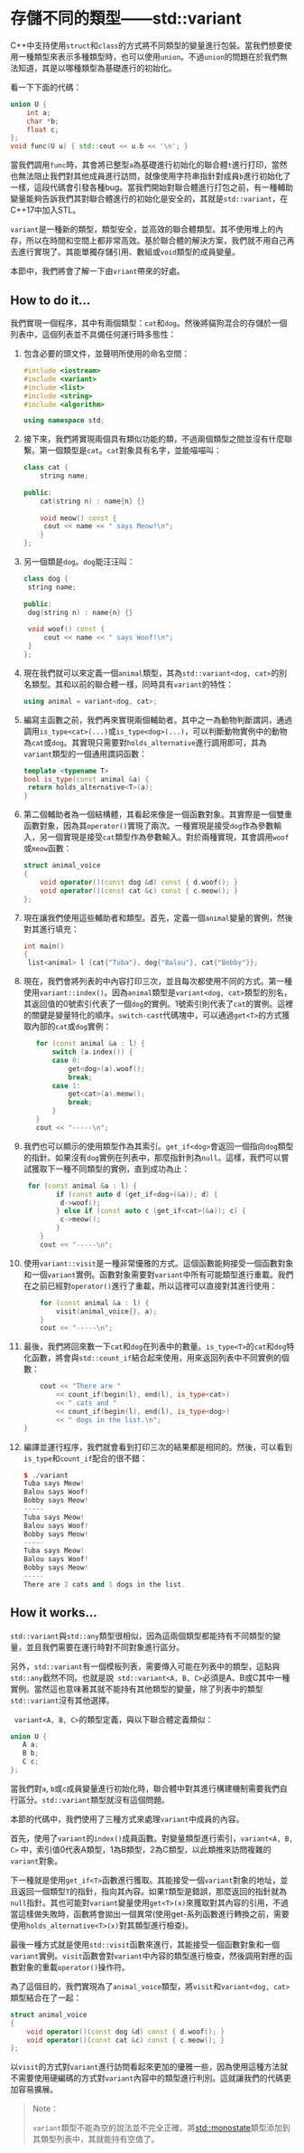 # 存儲不同的類型——std::variant

C++中支持使用`struct`和`class`的方式將不同類型的變量進行包裝。當我們想要使用一種類型來表示多種類型時，也可以使用`union`。不過`union`的問題在於我們無法知道，其是以哪種類型為基礎進行的初始化。

看一下下面的代碼：

```c++
union U {
    int a;
    char *b;
    float c;
};
void func(U u) { std::cout << u.b << '\n'; }	
```

當我們調用`func`時，其會將已整型`a`為基礎進行初始化的聯合體`t`進行打印，當然也無法阻止我們對其他成員進行訪問，就像使用字符串指針對成員`b`進行初始化了一樣，這段代碼會引發各種bug。當我們開始對聯合體進行打包之前，有一種輔助變量能夠告訴我們其對聯合體進行的初始化是安全的，其就是`std::variant`，在C++17中加入STL。

`variant`是一種新的類型，類型安全，並高效的聯合體類型。其不使用堆上的內存，所以在時間和空間上都非常高效。基於聯合體的解決方案，我們就不用自己再去進行實現了。其能單獨存儲引用、數組或`void`類型的成員變量。

本節中，我們將會了解一下由`vriant`帶來的好處。

## How to do it...

我們實現一個程序，其中有兩個類型：`cat`和`dog`。然後將貓狗混合的存儲於一個列表中，這個列表並不具備任何運行時多態性：

1. 包含必要的頭文件，並聲明所使用的命名空間：

   ```c++
   #include <iostream>
   #include <variant>
   #include <list>
   #include <string>
   #include <algorithm>
   
   using namespace std;
   ```

2. 接下來，我們將實現兩個具有類似功能的類，不過兩個類型之間並沒有什麼聯繫。第一個類型是`cat`。`cat`對象具有名字，並能喵喵叫：

   ```c++
   class cat {
       string name;
       
   public:
       cat(string n) : name{n} {}
       
       void meow() const {
       	cout << name << " says Meow!\n";
       }
   };
   ```

3. 另一個類是`dog`。`dog`能汪汪叫：

   ```c++
   class dog {
   	string name;
       
   public:
   	dog(string n) : name{n} {}
       
   	void woof() const {
   		cout << name << " says Woof!\n";
   	}
   };
   ```

4. 現在我們就可以來定義一個`animal`類型，其為`std::variant<dog, cat>`的別名類型。其和以前的聯合體一樣，同時具有`variant`的特性：

   ```c++
   using animal = variant<dog, cat>;
   ```

5. 編寫主函數之前，我們再來實現兩個輔助者。其中之一為動物判斷謂詞，通過調用`is_type<cat>(...)`或`is_type<dog>(...)`，可以判斷動物實例中的動物為`cat`或`dog`。其實現只需要對`holds_alternative`進行調用即可，其為`variant`類型的一個通用謂詞函數：

   ```c++
   template <typename T>
   bool is_type(const animal &a) {
   	return holds_alternative<T>(a);
   }
   ```

6. 第二個輔助者為一個結構體，其看起來像是一個函數對象。其實際是一個雙重函數對象，因為其`operator()`實現了兩次。一種實現是接受`dog`作為參數輸入，另一個實現是接受`cat`類型作為參數輸入。對於兩種實現，其會調用`woof`或`meow`函數：

   ```c++
   struct animal_voice
   {
       void operator()(const dog &d) const { d.woof(); }
       void operator()(const cat &c) const { c.meow(); }
   };
   ```

7. 現在讓我們使用這些輔助者和類型。首先，定義一個`animal`變量的實例，然後對其進行填充：

   ```c++
   int main()
   {
   	list<animal> l {cat{"Tuba"}, dog{"Balou"}, cat{"Bobby"}};
   ```

8. 現在，我們會將列表的中內容打印三次，並且每次都使用不同的方式。第一種使用`variant::index()`。因為`animal`類型是`variant<dog, cat>`類型的別名，其返回值的0號索引代表了一個`dog`的實例。1號索引則代表了`cat`的實例。這裡的關鍵是變量特化的順序。`switch-cast`代碼塊中，可以通過`get<T>`的方式獲取內部的`cat`或`dog`實例：

    ```c++
       for (const animal &a : l) {
           switch (a.index()) {
           case 0:
               get<dog>(a).woof();
               break;
           case 1:
               get<cat>(a).meow();
               break;
           }
       }
       cout << "-----\n";
    ```

9. 我們也可以顯示的使用類型作為其索引。`get_if<dog>`會返回一個指向`dog`類型的指針。如果沒有`dog`實例在列表中，那麼指針則為`null`。這樣，我們可以嘗試獲取下一種不同類型的實例，直到成功為止：

   ```c++
   	for (const animal &a : l) {
           if (const auto d (get_if<dog>(&a)); d) {
           	d->woof();
           } else if (const auto c (get_if<cat>(&a)); c) {
           	c->meow();
           }
       }
       cout << "-----\n";
   ```

10. 使用`variant::visit`是一種非常優雅的方式。這個函數能夠接受一個函數對象和一個`variant`實例。函數對象需要對`variant`中所有可能類型進行重載。我們在之前已經對`operator()`進行了重載，所以這裡可以直接對其進行使用：

    ```c++
    	for (const animal &a : l) {
    		visit(animal_voice{}, a);
    	}
    	cout << "-----\n";
    ```

11. 最後，我們將回來數一下`cat`和`dog`在列表中的數量。`is_type<T>`的`cat`和`dog`特化函數，將會與`std::count_if`結合起來使用，用來返回列表中不同實例的個數：

    ```c++
        cout << "There are "
            << count_if(begin(l), end(l), is_type<cat>)
            << " cats and "
            << count_if(begin(l), end(l), is_type<dog>)
            << " dogs in the list.\n";
    }
    ```

12. 編譯並運行程序，我們就會看到打印三次的結果都是相同的。然後，可以看到`is_type`和`count_if`配合的很不錯：

    ```c++
    $ ./variant
    Tuba says Meow!
    Balou says Woof!
    Bobby says Meow!
    -----
    Tuba says Meow!
    Balou says Woof!
    Bobby says Meow!
    -----
    Tuba says Meow!
    Balou says Woof!
    Bobby says Meow!
    -----
    There are 2 cats and 1 dogs in the list.
    ```

## How it works...

`std::variant`與`std::any`類型很相似，因為這兩個類型都能持有不同類型的變量，並且我們需要在運行時對不同對象進行區分。

另外，`std::variant`有一個模板列表，需要傳入可能在列表中的類型，這點與`std::any`截然不同。也就是說` std::variant<A, B, C>`必須是A、B或C其中一種實例。當然這也意味著其就不能持有其他類型的變量，除了列表中的類型`std::variant`沒有其他選擇。

` variant<A, B, C>`的類型定義，與以下聯合體定義類似：

 ``` c++
union U {
    A a;
    B b;
    C c;
};
 ```

當我們對`a`, `b`或`c`成員變量進行初始化時，聯合體中對其進行構建機制需要我們自行區分。`std::variant`類型就沒有這個問題。

本節的代碼中，我們使用了三種方式來處理`variant`中成員的內容。

首先，使用了`variant`的`index()`成員函數。對變量類型進行索引，`variant<A, B, C>` 中，索引值0代表A類型，1為B類型，2為C類型，以此類推來訪問複雜的`variant`對象。

下一種就是使用`get_if<T>`函數進行獲取。其能接受一個`variant`對象的地址，並且返回一個類型`T`的指針，指向其內容。如果`T`類型是錯誤，那麼返回的指針就為`null`指針。其也可能對`variant`變量使用`get<T>(x)`來獲取對其內容的引用，不過當這樣做失敗時，函數將會拋出一個異常(使用get-系列函數進行轉換之前，需要使用`holds_alternative<T>(x)`對其類型進行檢查)。

最後一種方式就是使用`std::visit`函數來進行，其能接受一個函數對象和一個`variant`實例。`visit`函數會對`variant`中內容的類型進行檢查，然後調用對應的函數對象的重載`operator()`操作符。

為了這個目的，我們實現為了`animal_voice`類型，將`visit`和`variant<dog, cat>`類型結合在了一起：

```c++
struct animal_voice
{
    void operator()(const dog &d) const { d.woof(); }
    void operator()(const cat &c) const { c.meow(); }
};
```

以`visit`的方式對`variant`進行訪問看起來更加的優雅一些，因為使用這種方法就不需要使用硬編碼的方式對`variant`內容中的類型進行判別。這就讓我們的代碼更加容易擴展。

> Note：
>
> `variant`類型不能為空的說法並不完全正確。將[std::monostate](http://zh.cppreference.com/w/cpp/utility/variant/monostate)類型添加到其類型列表中，其就能持有空值了。